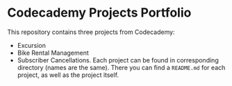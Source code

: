 # Codecademy Projects Portfolio
This repository contains three projects from Codecademy:
- Excursion
- Bike Rental Management
- Subscriber Cancellations.
Each project can be found in corresponding directory (names are the same). There you can find a `README.md` for each project, as well as the project itself.
